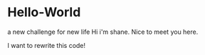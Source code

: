 # Hello-World
a new challenge for new life
Hi i'm shane.
Nice to meet you here.

I want to rewrite this code!

